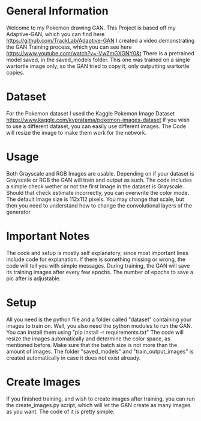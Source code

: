 # General Information
Welcome to my Pokemon drawing GAN. This Project is based off my Adaptive-GAN, which you can find here https://github.com/TrackLab/Adaptive-GAN
I created a video demonstrating the GAN Training process, which you can see here https://www.youtube.com/watch?v=-VwZmGXGNY0&t
There is a pretrained model saved, in the saved_models folder. This one was trained on a single wartortle image only, so the GAN tried to copy it, only outputting wartortle copies.

# Dataset
For the Pokemon dataset I used the Kaggle Pokemon Image Dataset https://www.kaggle.com/kvpratama/pokemon-images-dataset
If you wish to use a different dataset, you can easily use different images.
The Code will resize the image to make them work for the network.

# Usage
Both Grayscale and RGB Images are usable.
Depending on if your dataset is Grayscale or RGB the GAN will train and output as such.
The code includes a simple check wether or not the first Image in the dataset is Grayscale.
Should that check estimate incorrectly, you can overwrite the color mode.
The default image size is 112x112 pixels.
You may change that scale, but then you need to understand how to change the convolutional layers of the generator.

# Important Notes
The code and setup is mostly self explanatory, since most important lines include code for explanation.
If there is something missing or wrong, the code will tell you with simple messages.
During training, the GAN will save its training images after every few epochs. The number of epochs to save a pic after is adjustable.

# Setup
All you need is the python file and a folder called "dataset" containing your images to train on.
Well, you also need the python modules to run the GAN. You can install them using "pip install -r requirements.txt"
The code will resize the images automatically and determine the color space, as mentioned before.
Make sure that the batch size is not more than the amount of images.
The folder "saved_models" and "train_output_images" is created automatically in case it does not exist already.

# Create Images
If you finished training, and wish to create images after training, you can run the create_images.py script, which will let the GAN create as many images as you want.
The code of it is pretty simple.